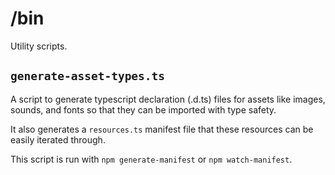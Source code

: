 # /bin

Utility scripts.

## `generate-asset-types.ts`

A script to generate typescript declaration (.d.ts) files for assets like images, sounds, and fonts so that they can be imported with type safety.

It also generates a `resources.ts` manifest file that these resources can be easily iterated through.

This script is run with `npm generate-manifest` or `npm watch-manifest`.
